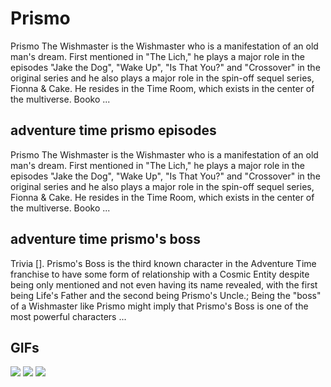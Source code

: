 # **Prismo**

Prismo The Wishmaster is the Wishmaster who is a manifestation of an old man's dream. First mentioned in "The Lich," he plays a major role in the episodes "Jake the Dog", "Wake Up", "Is That You?" and "Crossover" in the original series and he also plays a major role in the spin-off sequel series, Fionna & Cake. He resides in the Time Room, which exists in the center of the multiverse. Booko ...

## **adventure time prismo episodes**

Prismo The Wishmaster is the Wishmaster who is a manifestation of an old man's dream. First mentioned in "The Lich," he plays a major role in the episodes "Jake the Dog", "Wake Up", "Is That You?" and "Crossover" in the original series and he also plays a major role in the spin-off sequel series, Fionna & Cake. He resides in the Time Room, which exists in the center of the multiverse. Booko ...

## **adventure time prismo's boss**

Trivia []. Prismo's Boss is the third known character in the Adventure Time franchise to have some form of relationship with a Cosmic Entity despite being only mentioned and not even having its name revealed, with the first being Life's Father and the second being Prismo's Uncle.; Being the "boss" of a Wishmaster like Prismo might imply that Prismo's Boss is one of the most powerful characters ...

## **GIFs**

![](https://78.media.tumblr.com/5b45478de9c7447570064511ce4111d5/tumblr_obyrwi7K4k1ujv8mfo1_500.gif)  ![](https://i.pinimg.com/originals/7c/b2/96/7cb296842d1a8abe2f7115e1d743b370.gif)  ![](https://i.pinimg.com/originals/bd/c2/44/bdc244212f475c36490a322ac0f726f1.gif)  